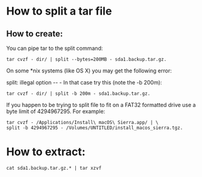 # How to split a tar file

## How to create:
You can pipe tar to the split command:

```
tar cvzf - dir/ | split --bytes=200MB - sda1.backup.tar.gz.
```
On some *nix systems (like OS X) you may get the following error:

split: illegal option -- -
In that case try this (note the -b 200m):

```
tar cvzf - dir/ | split -b 200m - sda1.backup.tar.gz.
```
If you happen to be trying to split file to fit on a FAT32 formatted drive use a byte limit of 4294967295. For example:

```
tar cvzf - /Applications/Install\ macOS\ Sierra.app/ | \
split -b 4294967295 - /Volumes/UNTITLED/install_macos_sierra.tgz.
```

# How to extract:

```
cat sda1.backup.tar.gz.* | tar xzvf
```
